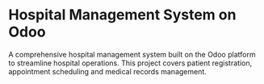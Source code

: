 # Hospital Management System on Odoo

A comprehensive hospital management system built on the Odoo platform to streamline hospital operations. This project covers patient registration, appointment scheduling and medical records management.
